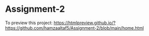 # Assignment-2
To preview this project: https://htmlpreview.github.io/?https://github.com/hamzaaltaf5/Assignment-2/blob/main/home.html
